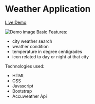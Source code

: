 # Weather Application

<a href="">Live Demo</a>

<img src="" alt="Demo image"/>
Basic Features:
 
- city weather search
- weather condition
- temperature in degree centigrades
- icon related to day or night at that city

Technologies used:

- HTML
- CSS
- Javascript
- Bootstrap
- Accuweather Api
